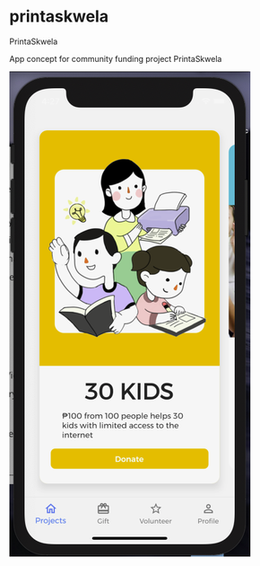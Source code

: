 # printaskwela

PrintaSkwela

App concept for community funding project PrintaSkwela

![alt screenshot](screenshot.png)
